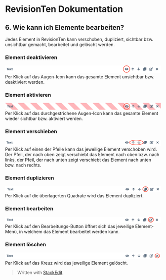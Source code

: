 
# RevisionTen Dokumentation

## 6. Wie kann ich Elemente bearbeiten?
Jedes Element in RevisionTen kann verschoben, dupliziert, sichtbar bzw. unsichtbar gemacht, bearbeitet und gelöscht werden.

### Element deaktivieren
![enter image description here](images/deactivate-element.png)
Per Klick auf das Augen-Icon kann das gesamte Element unsichtbar bzw. deaktiviert werden.


### Element aktivieren
![enter image description here](images/activate-element.png)
Per Klick auf das durchgestrichene Augen-Icon kann das gesamte Element wieder sichtbar bzw. aktiviert werden.


### Element verschieben
![enter image description here](images/move-element.png)
Per Klick auf einen der Pfeile kann das jeweilige Element verschoben wird.
Der Pfeil, der nach oben zeigt verschiebt das Element nach oben bzw. nach links, der Pfeil, der nach unten zeigt verschiebt das Element nach unten bzw. nach rechts.


### Element duplizieren
![enter image description here](images/duplicate-element.png)
Per Klick auf die überlagerten Quadrate wird das Element dupliziert.

### Element bearbeiten
![enter image description here](images/edit-element.png) 
Per Klick auf den Bearbeitungs-Button öffnet sich das jeweilige Element-Menü, in welchem das Element bearbeitet werden kann.


### Element löschen
![enter image description here](images/delete-element.png) 
Per Klick auf das Kreuz wird das jeweilige Element gelöscht.


> Written with [StackEdit](https://stackedit.io/).

